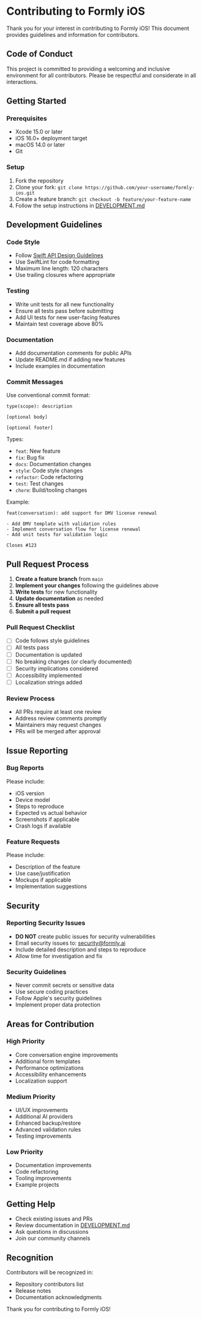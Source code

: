 # Contributing to Formly iOS

Thank you for your interest in contributing to Formly iOS! This document provides guidelines and information for contributors.

## Code of Conduct

This project is committed to providing a welcoming and inclusive environment for all contributors. Please be respectful and considerate in all interactions.

## Getting Started

### Prerequisites
- Xcode 15.0 or later
- iOS 16.0+ deployment target
- macOS 14.0 or later
- Git

### Setup
1. Fork the repository
2. Clone your fork: `git clone https://github.com/your-username/formly-ios.git`
3. Create a feature branch: `git checkout -b feature/your-feature-name`
4. Follow the setup instructions in [DEVELOPMENT.md](DEVELOPMENT.md)

## Development Guidelines

### Code Style
- Follow [Swift API Design Guidelines](https://www.swift.org/documentation/api-design-guidelines/)
- Use SwiftLint for code formatting
- Maximum line length: 120 characters
- Use trailing closures where appropriate

### Testing
- Write unit tests for all new functionality
- Ensure all tests pass before submitting
- Add UI tests for new user-facing features
- Maintain test coverage above 80%

### Documentation
- Add documentation comments for public APIs
- Update README.md if adding new features
- Include examples in documentation

### Commit Messages
Use conventional commit format:
```
type(scope): description

[optional body]

[optional footer]
```

Types:
- `feat`: New feature
- `fix`: Bug fix
- `docs`: Documentation changes
- `style`: Code style changes
- `refactor`: Code refactoring
- `test`: Test changes
- `chore`: Build/tooling changes

Example:
```
feat(conversation): add support for DMV license renewal

- Add DMV template with validation rules
- Implement conversation flow for license renewal
- Add unit tests for validation logic

Closes #123
```

## Pull Request Process

1. **Create a feature branch** from `main`
2. **Implement your changes** following the guidelines above
3. **Write tests** for new functionality
4. **Update documentation** as needed
5. **Ensure all tests pass**
6. **Submit a pull request**

### Pull Request Checklist
- [ ] Code follows style guidelines
- [ ] All tests pass
- [ ] Documentation is updated
- [ ] No breaking changes (or clearly documented)
- [ ] Security implications considered
- [ ] Accessibility implemented
- [ ] Localization strings added

### Review Process
- All PRs require at least one review
- Address review comments promptly
- Maintainers may request changes
- PRs will be merged after approval

## Issue Reporting

### Bug Reports
Please include:
- iOS version
- Device model
- Steps to reproduce
- Expected vs actual behavior
- Screenshots if applicable
- Crash logs if available

### Feature Requests
Please include:
- Description of the feature
- Use case/justification
- Mockups if applicable
- Implementation suggestions

## Security

### Reporting Security Issues
- **DO NOT** create public issues for security vulnerabilities
- Email security issues to: security@formly.ai
- Include detailed description and steps to reproduce
- Allow time for investigation and fix

### Security Guidelines
- Never commit secrets or sensitive data
- Use secure coding practices
- Follow Apple's security guidelines
- Implement proper data protection

## Areas for Contribution

### High Priority
- Core conversation engine improvements
- Additional form templates
- Performance optimizations
- Accessibility enhancements
- Localization support

### Medium Priority
- UI/UX improvements
- Additional AI providers
- Enhanced backup/restore
- Advanced validation rules
- Testing improvements

### Low Priority
- Documentation improvements
- Code refactoring
- Tooling improvements
- Example projects

## Getting Help

- Check existing issues and PRs
- Review documentation in [DEVELOPMENT.md](DEVELOPMENT.md)
- Ask questions in discussions
- Join our community channels

## Recognition

Contributors will be recognized in:
- Repository contributors list
- Release notes
- Documentation acknowledgments

Thank you for contributing to Formly iOS!
